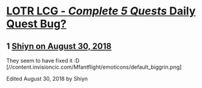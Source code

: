 # [LOTR LCG - *Complete 5 Quests* Daily Quest Bug?](https://community.fantasyflightgames.com/topic/281828-lotr-lcg-complete-5-quests-daily-quest-bug/)

## 1 [Shiyn on August 30, 2018](https://community.fantasyflightgames.com/topic/281828-lotr-lcg-complete-5-quests-daily-quest-bug/?do=findComment&comment=3456056)

They seem to have fixed it :D [//content.invisioncic.com/Mfantflight/emoticons/default_biggrin.png]

Edited August 30, 2018 by Shiyn

